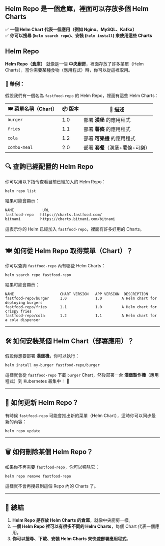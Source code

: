 ## Helm Repo 是一個倉庫，裡面可以存放多個 Helm Charts 
✅ **一個 Helm Chart 代表一個應用（例如 Nginx、MySQL、Kafka）**  
✅ **你可以搜尋 (`helm search repo`)、安裝 (`helm install`) 來使用這些 Charts**


## Helm Repo

**Helm Repo（倉庫）** 就像是一個 **中央廚房**，裡面存放了許多菜單（Helm Charts），當你需要某種食物（應用程式）時，你可以從這裡取用。
### 📌 舉例：

假設我們有一個名為 `fastfood-repo` 的 Helm Repo，裡面有這些 Helm Charts：

|🍽️ **菜單名稱（Chart）**|📦 **版本**|🍔 **描述**|
|---|---|---|
|`burger`|1.0|部署 **漢堡** 的應用程式|
|`fries`|1.1|部署 **薯條** 的應用程式|
|`cola`|1.2|部署 **可樂機** 的應用程式|
|`combo-meal`|2.0|部署 **套餐**（漢堡+薯條+可樂）|

## 🔍 查詢已經配置的 Helm Repo

你可以用以下指令查看目前已經加入的 Helm Repo：

```
helm repo list
```

結果可能會顯示：

```bash
NAME             URL                                      
fastfood-repo   https://charts.fastfood.com/             
bitnami         https://charts.bitnami.com/bitnami       
```

這表示你的 Helm 已經加入 `fastfood-repo`，裡面有許多好用的 Charts。

---

## 🍽️ 如何從 Helm Repo 取得菜單（Chart）？

你可以查詢 `fastfood-repo` 內有哪些 Helm Charts：

```
helm search repo fastfood-repo
```

結果可能會顯示：

```
NAME                     CHART VERSION   APP VERSION  DESCRIPTION
fastfood-repo/burger     1.0             1.0         A Helm chart for deploying burgers
fastfood-repo/fries      1.1             1.0         A Helm chart for crispy fries
fastfood-repo/cola       1.2             1.1         A Helm chart for a cola dispenser
```

---

## 🛠️ 如何安裝某個 Helm Chart（部署應用）？

假設你想要部署 **漢堡機**，你可以執行：

```
helm install my-burger fastfood-repo/burger
```

這樣就會從 `fastfood-repo` 下載 `burger` Chart，然後部署一台 **漢堡製作機**（應用程式）到 Kubernetes 叢集中！ 🎉

---

## 🔄 如何更新 Helm Repo？

有時候 `fastfood-repo` 可能會推出新的菜單（Helm Chart），這時你可以同步最新的內容：

```
helm repo update
```

---

## 🗑️ 如何刪除某個 Helm Repo？

如果你不再需要 `fastfood-repo`，你可以移除它：

```
helm repo remove fastfood-repo
```

這樣就不會再搜尋到這個 Repo 內的 Charts 了。

---

## 🎯 總結

1. **Helm Repo 是存放 Helm Charts 的倉庫**，就像中央廚房一樣。
2. **一個 Helm Repo 裡可以有很多不同的 Helm Charts**，每個 Chart 代表一個應用。 
3. **你可以搜尋、下載、安裝 Helm Charts 來快速部署應用程式**。 
